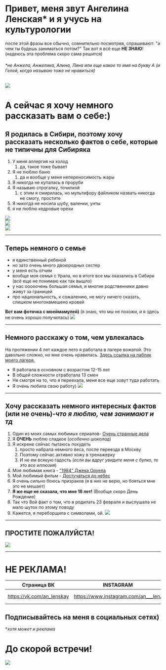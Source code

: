 # Привет, меня звут Ангелина Ленская* и я учусь на культурологии 
после этой фразы все обычно, сомнительно посмотрев, спрашивают: "а чем ты будешь заниматься потом?" 
Так вот я всё еще __НЕ ЗНАЮ__! (надеюсь эта проблема скоро сама решится)


###### _*не Анжела, Анжелика, Алина, Лина или еще какое то имя на букву А_ (и Гелей, когда называю тоже не нравиться)  
![](https://pp.userapi.com/c841621/v841621279/621f5/QcDn6lWkc_U.jpg)

# А сейчас я хочу немного рассказать вам о себе:)

## Я родилась в Сибири, поэтому хочу рассказать несколько фактов о себе, которые не типичны для Сибиряка
1. У меня аллергия на холод 
    1. да, такое тоже бывает
2. Я не люблю баню 
    1. да и вообще у меня непереносимость жары
3. Я никогда не купалась в проруби 
4. Я называю строгалку, точилкой 
    1. с этим я смирилась, но мультифору файликом назвать никогда не смогу, простите
5. Я никогда не носила шубу, валенки, унты
6. я не люблю кедровые орехи 

![](http://risovach.ru/upload/2014/11/mem/exitsence_65304546_orig_.jpeg)  
![](http://img0.joyreactor.cc/pics/post/%D0%BA%D0%BE%D0%BC%D0%B8%D0%BA%D1%81%D1%8B-%D1%81-%D0%BC%D0%B5%D0%BC%D0%B0%D0%BC%D0%B8-%D1%80%D0%BE%D0%B6%D0%B8-%D0%B8%D0%B7-%D0%BA%D0%BE%D0%BC%D0%B8%D0%BA%D1%81%D0%BE%D0%B2-auto-141744.jpeg)  
![](https://fanparty.ru/fanclubs/zima-zima/gallery/1488984_zima_zima.jpg)
***

## Теперь немного о семье
* я единственный ребеной
* но зато очень много двоюродных сестер 
* у меня есть отчим
* вообще моя семья с Урала, но в итоге все мы оказались в Сибири (всё еще не понимаю как так вышло)
* у нас ооооочень большая семья, и многие родственники давно живут за границей 
* про национальность, к сожалению, не могу ничего сказать, слишком многонамешено кровей 

__Вот вам фоточка с моеймамулей)__ (я знаю, что мы не похожи, и я здесь не очень хорошо получилась)
![](https://pp.userapi.com/c824201/v824201731/5dbdf/nk_9spz17wE.jpg)
***

## Немного расскажу о том, чем увлекалась 
На протяжении 4 лет каждое лето я работала в лагере вожатой. Это давольно сложно, но мне очень нравилась.
[Здесь ссылка на паблик моего лагеря.](https://vk.com/chkalovets_nsk "один из самых лучший за Уралом")
- Я работала в основном с возрастом 12-15 лет
- В общей сложности отработала 13 смен
- Не смотря на то, что я переехала, меня все еще зовут туда работать 
- Я очень любила свою работу)
![](https://pp.userapi.com/c629221/v629221247/5961/Qc7NJs1nP2Q.jpg)
***

## Хочу рассказать немного интересных фактов (или не очень)-*что я люблю, чем занимают и тд*
1. Один из моих самых любимых сериалов- [Очень странные дела](https://www.kinopoisk.ru/film/ochen-strannye-dela-2016-915196/)
2. Я __ОЧЕНЬ__ люблю сладкое (*особенно шоколад*)
3. Я искрене сейчас пытаюсь похудеть 
    1. просто набрала немного веса, после переезда в Москву
    2. Поэтому сейчас активно хожу в тренажерку 
    3. И не ем всякую гадость (*если вы вдруг увидите меня с булко, то это все иллюзия*)
4. Моя любимая книга - ["1984" Джека Оруела](https://ru.wikipedia.org/wiki/1984_(%D1%80%D0%BE%D0%BC%D0%B0%D0%BD))
5. Мой любимый фильм - [Достучаться до небес](https://www.kinopoisk.ru/film/dostuchatsya-do-nebes-1997-32898/)
6. Я очень сильно боюсь призраков (я в них не верю, но бояться мне это не мешает)
7. __Я же еще не сказала, что мне 18 лет!__ (Вообще скоро День Рождение)
8. Так что 8ой факт о том, что я родилать 23 февраля и выслушала не мало шуток по этому поводу
9. Кажется, я переборщила с символами, ой.
![](https://www.webceo.com/blog/wp-content/uploads/2016/02/oops-mistake.gif)
***
## ПРОСТИТЕ ПОЖАЛУЙСТА!
![](http://risovach.ru/upload/2013/11/mem/grustnyy-kot_34524488_orig_.jpeg)
***

#  НЕ РЕКЛАМА!
Страница ВК|INSTAGRAM|Facebook
---|:---:|---:
https://vk.com/an_lenskay|https://www.instagram.com/an___len/|https://www.facebook.com/angelina.lenskaya?ref=bookmarks

## Подписывайтесь на меня в социальных сетях)
*_хотя может и реклама_

# До скорой встречи!
![](http://1avatara.ru/pic/glamur/glamur224.gif)
